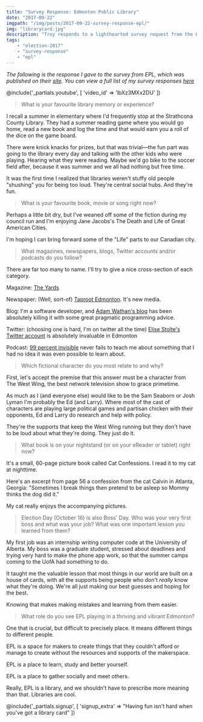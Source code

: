 ```yaml
---
title: "Survey Response: Edmonton Public Library"
date: "2017-09-22"
imgpath: "/img/posts/2017-09-22-survey-response-epl/"
img: "librarycard.jpg"
description: "Troy responds to a lighthearted survey request from the Edmonton Public Library"
tags: 
    - "election-2017"
    - "survey-response"
    - "epl"
---
```


*The following is the response I gave to the survey from EPL, which was published on their [site](https://www.epl.ca/election2017-get-to-know-your-candidates-troy-pavlek-ward-11/). You can view a full list of my survey responses [here](/survey-responses)*

@include('_partials.youtube', [ 'video_id' => 'lbXz3MXx2DU' ])

> What is your favourite library memory or experience?

I recall a summer in elementary where I'd frequently stop at the Strathcona County Library. They had a summer reading game
where you would go home, read a new book and log the time and that would earn you a roll of the dice on the game board.

There were knick knacks for prizes, but that was trivial—the fun part was going to the library every day and talking
with the other kids who were playing. Hearing what they were reading. Maybe we'd go bike to the soccer field after,
because it was summer and we all had nothing but free time.

It was the first time I realized that libraries weren't stuffy old people "shushing" you for being too loud. They're
central social hubs. And they're fun.

> What is your favourite book, movie or song right now?

Perhaps a little bit dry, but I've weaned off some of the fiction during my council run and I'm enjoying Jane Jacobs's
The Death and Life of Great American Cities.

I'm hoping I can bring forward some of the "Life" parts to our Canadian city.

> What magazines, newspapers, blogs, Twitter accounts and/or podcasts do you follow?

There are far too many to name. I'll try to give a nice cross-section of each category.

Magazine: [The Yards](http://www.theyardsyeg.ca/)

Newspaper: (Well, sort-of) [Taproot Edmonton](https://www.taprootedmonton.ca/). It's new media.

Blog: I'm a software developer, and [Adam Wathan's blog](https://adamwathan.me/) has been absolutely killing it with some great pragmatic programming advice.

Twitter: (choosing one is hard, I'm on twitter all the time) [Elise Stolte's Twitter account](https://twitter.com/estolte) is absolutely invaluable in Edmonton

Podcast: [99 percent invisible](http://99percentinvisible.org/) never fails to teach me about something that I had no idea it was even possible to learn about.

> Which fictional character do you most relate to and why?

First, let's accept the premise that this answer must be a character from The West Wing, the best network television show to grace primetime.

As much as I (and everyone else) would like to be the Sam Seaborn or Josh Lyman I'm probably the Ed (and Larry).
Where most of the cast of characters are playing large political games and partisan chicken with their opponents, Ed and Larry do research and help with policy.

They're the supports that keep the West Wing running but they don't have to be loud about what they're doing. They just do it.

> What book is on your nightstand (or on your eReader or tablet) right now?

It's a small, 60-page picture book called Cat Confessions. I read it to my cat at nighttime.

Here's an excerpt from page 56 a confession from the cat Calvin in Atlanta, Georgia: "Sometimes I break things then
pretend to be asleep so Mommy thinks the dog did it."

My cat really enjoys the accompanying pictures.

> Election Day (October 16) is also Boss' Day. Who was your very first boss and what was your job? What was one important lesson you learned from them?

My first job was an internship writing computer code at the University of Alberta. My boss was a graduate student,
stressed about deadlines and trying very hard to make the phone app work, so that the summer camps coming to the UofA had something to do.

It taught me the valuable lesson that most things in our world are built on a house of cards, with all the supports being
people who don't _really_ know what they're doing. We're all just making our best guesses and hoping for the best.

Knowing that makes making mistakes and learning from them easier.

> What role do you see EPL playing in a thriving and vibrant Edmonton?

One that is crucial, but difficult to precisely place. It means different things to different people.

EPL is a space for makers to create things that they couldn't afford or manage to create without the resources and supports of the makerspace.

EPL is a place to learn, study and better yourself.

EPL is a place to gather socially and meet others.

Really, EPL is a library, and we shouldn't have to prescribe more meaning than that. Libraries are cool.

@include('_partials.signup', [ 'signup_extra' => "Having fun isn't hard when you've got a library card" ])
